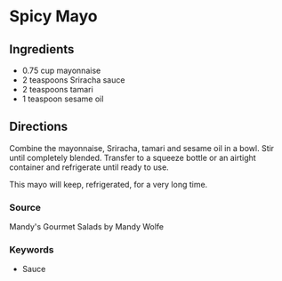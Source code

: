 # Spicy Mayo

## Ingredients

- 0.75 cup mayonnaise
- 2 teaspoons Sriracha sauce
- 2 teaspoons tamari
- 1 teaspoon sesame oil

## Directions

Combine the mayonnaise, Sriracha, tamari and sesame oil in a bowl. Stir until
completely blended. Transfer to a squeeze bottle or an airtight container and
refrigerate until ready to use.

This mayo will keep, refrigerated, for a very long time.

### Source

Mandy's Gourmet Salads by Mandy Wolfe

### Keywords

- Sauce
